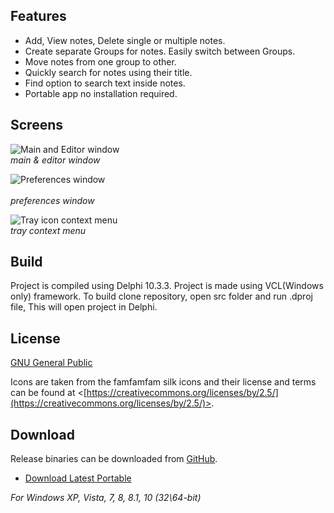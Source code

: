 

## Features
 * Add, View notes, Delete single or multiple notes. 
 * Create separate Groups for notes. Easily switch between Groups.
 * Move notes from one group to other.
 * Quickly search for notes using their title.
 * Find option to search text inside notes. 
 * Portable app no installation required.

## Screens

![Main and Editor window](https://i.postimg.cc/fWCVJL7r/notesman-pic1.png)
<br>*main & editor window*

![Preferences window](https://i.postimg.cc/L5JgZz6H/sshot-176.png)  
<br>*preferences window*

![Tray icon context menu](https://i.postimg.cc/NjwFncpt/sshot-167.png)<br>*tray context menu*


## Build

Project is compiled using Delphi 10.3.3. Project is made using VCL(Windows only) framework. To build clone repository, open src folder and run .dproj file, This will open project in Delphi. 


## License
 
[GNU General Public](https://www.gnu.org/licenses/)

Icons are taken from the famfamfam silk icons and their license and terms can be found at
<[https://creativecommons.org/licenses/by/2.5/](https://creativecommons.org/licenses/by/2.5/)>.

## Download

Release binaries can be downloaded from [GitHub](https://github.com/OnlyDeLtA/NotesMan/releases).
 * [Download Latest Portable](https://github.com/OnlyDeLtA/NotesMan/releases/1.2.5)

  *For Windows XP, Vista, 7, 8, 8.1, 10 (32\64-bit)*